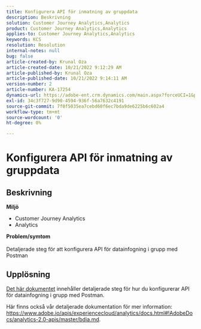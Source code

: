 ```yaml
---
title: Konfigurera API för inmatning av gruppdata
description: Beskrivning
solution: Customer Journey Analytics,Analytics
product: Customer Journey Analytics,Analytics
applies-to: Customer Journey Analytics,Analytics
keywords: KCS
resolution: Resolution
internal-notes: null
bug: false
article-created-by: Krunal Oza
article-created-date: 10/21/2022 9:12:29 AM
article-published-by: Krunal Oza
article-published-date: 10/21/2022 9:14:11 AM
version-number: 2
article-number: KA-17254
dynamics-url: https://adobe-ent.crm.dynamics.com/main.aspx?forceUCI=1&pagetype=entityrecord&etn=knowledgearticle&id=1433e07a-2051-ed11-bba2-0022480867fb
exl-id: 34c3f727-9d90-4594-936f-56a7632c4191
source-git-commit: 7f0f5035ea7cebd60f6ec7bda9de6225b6c602a4
workflow-type: tm+mt
source-wordcount: '0'
ht-degree: 0%

---
```


# Konfigurera API för inmatning av gruppdata

## Beskrivning

<b>Miljö</b>
- Customer Journey Analytics
- Analytics 



<b>Problem/symtom</b><br><br>Detaljerade steg för att konfigurera API för datainfogning i grupp med Postman<br>

## Upplösning


[Det här dokumentet](https://spark.adobe.com/page/0jhQHMs74AtYz/) innehåller detaljerade steg för hur du konfigurerar API för datainfogning i grupp med Postman.

Här finns också vår detaljerade dokumentation för mer information: https://www.adobe.io/apis/experiencecloud/analytics/docs.html#!AdobeDocs/analytics-2.0-apis/master/bdia.md.
